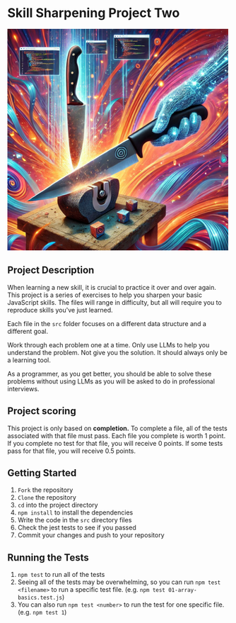 # Skill Sharpening Project Two


<img src="./assets/sharpen.webp" alt="Sharpening" width="500">

## Project Description

When learning a new skill, it is crucial to practice it over and over again. This project is a series of exercises to help you sharpen your basic JavaScript skills. The files will range in difficulty, but all will require you to reproduce skills you've just learned.

Each file in the `src` folder focuses on a different data structure and a different goal.

Work through each problem one at a time. Only use LLMs to help you understand the problem. Not give you the solution.
It should always only be a learning tool.

As a programmer, as you get better, you should be able to solve these problems without using LLMs as you will be asked to do in professional interviews.

## Project scoring

This project is only based on **completion.** To complete a file, all of the tests associated with that file must pass. Each file you complete is worth 1 point. If you complete no test for that file, you will receive 0 points. If some tests pass for that file, you will receive 0.5 points.

## Getting Started

1. `Fork` the repository
2. `Clone` the repository
3. `cd` into the project directory
4. `npm install` to install the dependencies
6. Write the code in the `src` directory files
7. Check the jest tests to see if you passed
8. Commit your changes and push to your repository

## Running the Tests

1. `npm test` to run all of the tests
2. Seeing all of the tests may be overwhelming, so you can run `npm test <filename>` to run a specific test file. (e.g. `npm test 01-array-basics.test.js`)
3. You can also run `npm test <number>` to run the test for one specific file. (e.g. `npm test 1`)  
